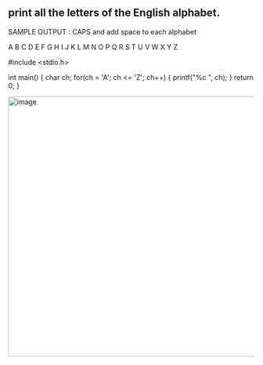 ## print all the letters of the English alphabet.

SAMPLE OUTPUT : CAPS and add space to each alphabet

A B C D E F G H I J K L M N O P Q R S T U V W X Y Z


#include <stdio.h>

int main() {
    char ch;
    for(ch = 'A'; ch <= 'Z'; ch++) {
        printf("%c ", ch);
    }
    return 0;
}

<img width="1656" height="531" alt="image" src="https://github.com/user-attachments/assets/e8273686-0ea6-4fa7-a56b-35e943c70f27" />
